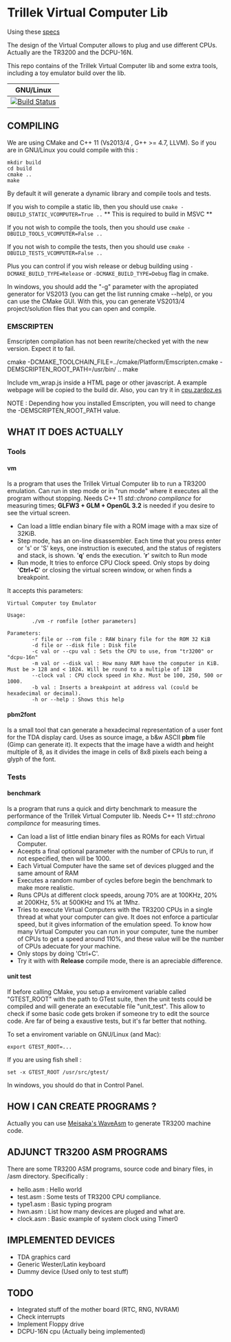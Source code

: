 Trillek Virtual Computer Lib
============================

Using these [specs](https://github.com/trillek-team/trillek-computer)

The design of the Virtual Computer allows to plug and use different CPUs. Actually are the TR3200 and the DCPU-16N. 

This repo contains of the Trillek Virtual Computer lib and some extra tools, including a toy emulator build over the lib. 

| GNU/Linux                                        |
|--------------------------------------------------|
| [![Build Status](https://travis-ci.org/trillek-team/trillek-vcomputer-module.png?branch=new-version)](https://travis-ci.org/trillek-team/trillek-vcomputer-module) |

COMPILING
---------
We are using CMake and C++ 11 (Vs2013/4 , G++ >= 4.7, LLVM). So if you are in GNU/Linux you could compile with this :

    mkdir build
    cd build
    cmake ..
    make

By default it will generate a dynamic library and compile tools and tests.

If you wish to compile a static lib, then you should use `cmake -DBUILD_STATIC_VCOMPUTER=True ..`
** This is required to build in MSVC **

If you not wish to compile the tools, then you should use `cmake -DBUILD_TOOLS_VCOMPUTER=False ..`

If you not wish to compile the tests, then you should use `cmake -DBUILD_TESTS_VCOMPUTER=False ..`

Plus you can control if you wish release or debug building using `-DCMAKE_BUILD_TYPE=Release` or `-DCMAKE_BUILD_TYPE=Debug` flag in cmake.

In windows, you should add the "-g" parameter with the apropiated generator for VS2013 (you can get the list running cmake --help), or you can use the CMake GUI. With this, you can generate VS2013/4 project/solution files that you can open and compile.

### EMSCRIPTEN
Emscripten compilation has not been rewrite/checked yet with the new version. Expect it to fail.

  cmake -DCMAKE_TOOLCHAIN_FILE=../cmake/Platform/Emscripten.cmake -DEMSCRIPTEN_ROOT_PATH=/usr/bin/ ..
  make
  
Include vm_wrap.js inside a HTML page or other javascript. A example webpage will be copied to the build dir. Also, you can
try it in [cpu.zardoz.es](http://cpu.zardoz.es)

NOTE : Depending how you installed Emscripten, you will need to change the -DEMSCRIPTEN_ROOT_PATH value.

WHAT IT DOES ACTUALLY
------------------
### Tools

#### vm

Is a program that uses the Trillek Virtual Computer lib to run a TR3200 emulation. Can run in step mode or in "run mode" where it executes all the program without stopping. Needs C++ 11 *std::chrono compilance* for measuring times; **GLFW3 + GLM + OpenGL 3.2** is needed if you desire to see the virtual screen.

- Can load a little endian binary file with a ROM image with a max size of 32KiB.
- Step mode, has an on-line disassembler. Each time that you press enter or 's' or 'S'
  keys, one instruction is executed, and the status of registers and stack, is
  shown. '**q**' ends the execution. '**r**' switch to Run mode
- Run mode, It tries to enforce CPU Clock speed. Only stops by doing '**Ctrl+C**' or closing the virtual screen window, or when finds a breakpoint. 

It accepts this parameters:
```
Virtual Computer toy Emulator

Usage:
        ./vm -r romfile [other parameters]

Parameters:
        -r file or --rom file : RAW binary file for the ROM 32 KiB
        -d file or --disk file : Disk file
        -c val or --cpu val : Sets the CPU to use, from "tr3200" or "dcpu-16n"
        -m val or --disk val : How many RAM have the computer in KiB. Must be > 128 and < 1024. Will be round to a multiple of 128
        --clock val : CPU clock speed in Khz. Must be 100, 250, 500 or 1000.
        -b val : Inserts a breakpoint at address val (could be hexadecimal or decimal).
        -h or --help : Shows this help
```

#### pbm2font

Is a small tool that can generate a hexadecimal representation of a user font for the TDA display card. Uses as source image, a b&w ASCII **pbm** file (Gimp can generate it). It expects that the image have a width and height multiple of 8, as it divides the image in cells of 8x8 pixels each being a glyph of the font.

### Tests

#### benchmark

Is a program that runs a quick and dirty benchmark to measure the performance of the Trillek Virtual Computer lib. Needs C++ 11 *std::chrono compilance* for measuring times.

- Can load a list of little endian binary files as ROMs for each Virtual Computer.
- Aceepts a final optional parameter with the number of CPUs to run, if not especified, then will be 1000.
- Each Virtual Computer have the same set of devices plugged and the same amount of RAM
- Executes a random number of cycles before begin the benchmark to make more realistic.
- Runs CPUs at different clock speeds, aroung 70% are at 100KHz, 20% at 200KHz, 5% at 500KHz and 1% at 1Mhz.
- Tries to execute Virtual Computers with the TR3200 CPUs in a single thread at what your computer can give. It does not enforce a particular speed, but it gives information of the emulation speed. To know how many Virtual Computer you can run in your computer, tune the number of CPUs to get a speed around 110%, and these value will be the number of CPUs adecuate for your machine.
- Only stops by doing 'Ctrl+C'.
- Try it with with **Release** compile mode, there is an apreciable difference.

#### unit test

If before calling CMake, you setup a enviroment variable called "GTEST_ROOT" with the path to GTest suite, then the unit tests could be compiled and will generate an executable file "unit_test". This allow to check if some basic code gets broken if someone try to edit the source code. Are far of being a exaustive tests, but it's far better that nothing.

To set a enviroment variable on GNU/Linux (and Mac):

    export GTEST_ROOT=...

If you are using fish shell :

    set -x GTEST_ROOT /usr/src/gtest/
  
In windows, you should do that in Control Panel.

HOW I CAN CREATE PROGRAMS ?
---------------------------
Actually you can use <a href="https://github.com/Meisaka/WaveAsm" target="_blank">Meisaka's WaveAsm</a> to generate TR3200 machine code.

ADJUNCT TR3200 ASM PROGRAMS
--------------------------
There are some TR3200 ASM programs, source code and binary files, in /asm directory. Specifically :

- hello.asm : Hello world
- test.asm : Some tests of TR3200 CPU compliance.
- type1.asm : Basic typing program
- hwn.asm : List how many devices are pluged and what are.
- clock.asm : Basic example of system clock using Timer0


IMPLEMENTED DEVICES
-------------------

- TDA graphics card
- Generic Wester/Latin keyboard
- Dummy device (Used only to test stuff)

TODO
----

- Integrated stuff of the mother board (RTC, RNG, NVRAM)
- Check interrupts
- Implement Floppy drive
- DCPU-16N cpu (Actually being implemented)

